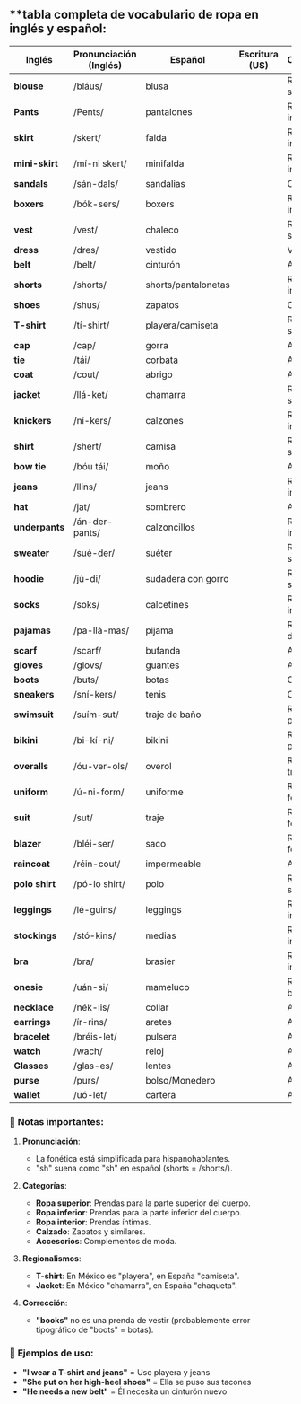 
## **tabla completa de vocabulario de ropa en inglés y español:

| Inglés         | Pronunciación (Inglés) | Español             | Escritura (US) | Categoría       |
| -------------- | ---------------------- | ------------------- | -------------- | --------------- |
| **blouse**     | /bláus/                | blusa               |                | Ropa superior   |
| **Pants**      | /Pents/                | pantalones          |                | Ropa inferior   |
| **skirt**      | /skert/                | falda               |                | Ropa inferior   |
| **mini-skirt** | /mí-ni skert/          | minifalda           |                | Ropa inferior   |
| **sandals**    | /sán-dals/             | sandalias           |                | Calzado         |
| **boxers**     | /bók-sers/             | boxers              |                | Ropa interior   |
| **vest**       | /vest/                 | chaleco             |                | Ropa superior   |
| **dress**      | /dres/                 | vestido             |                | Vestido         |
| **belt**       | /belt/                 | cinturón            |                | Accesorio       |
| **shorts**     | /shorts/               | shorts/pantalonetas |                | Ropa inferior   |
| **shoes**      | /shus/                 | zapatos             |                | Calzado         |
| **T-shirt**    | /tí-shirt/             | playera/camiseta    |                | Ropa superior   |
| **cap**        | /cap/                  | gorra               |                | Accesorio       |
| **tie**        | /tái/                  | corbata             |                | Accesorio       |
| **coat**       | /cout/                 | abrigo              |                | Abrigo          |
| **jacket**     | /llá-ket/              | chamarra            |                | Ropa superior   |
| **knickers**   | /ní-kers/              | calzones            |                | Ropa interior   |
| **shirt**      | /shert/                | camisa              |                | Ropa superior   |
| **bow tie**    | /bóu tái/              | moño                |                | Accesorio       |
| **jeans**      | /llins/                | jeans               |                | Ropa inferior   |
| **hat**        | /jat/                  | sombrero            |                | Accesorio       |
| **underpants** | /án-der-pants/         | calzoncillos        |                | Ropa interior   |
| **sweater**    | /sué-der/              | suéter              |                | Ropa superior   |
| **hoodie**     | /jú-di/                | sudadera con gorro  |                | Ropa superior   |
| **socks**      | /soks/                 | calcetines          |                | Ropa interior   |
| **pajamas**    | /pa-llá-mas/           | pijama              |                | Ropa de dormir  |
| **scarf**      | /scarf/                | bufanda             |                | Accesorio       |
| **gloves**     | /glovs/                | guantes             |                | Accesorio       |
| **boots**      | /buts/                 | botas               |                | Calzado         |
| **sneakers**   | /sní-kers/             | tenis               |                | Calzado         |
| **swimsuit**   | /suím-sut/             | traje de baño       |                | Ropa de playa   |
| **bikini**     | /bi-kí-ni/             | bikini              |                | Ropa de playa   |
| **overalls**   | /óu-ver-ols/           | overol              |                | Ropa de trabajo |
| **uniform**    | /ú-ni-form/            | uniforme            |                | Ropa formal     |
| **suit**       | /sut/                  | traje               |                | Ropa formal     |
| **blazer**     | /bléi-ser/             | saco                |                | Ropa formal     |
| **raincoat**   | /réin-cout/            | impermeable         |                | Abrigo          |
| **polo shirt** | /pó-lo shirt/          | polo                |                | Ropa superior   |
| **leggings**   | /lé-guins/             | leggings            |                | Ropa inferior   |
| **stockings**  | /stó-kins/             | medias              |                | Ropa interior   |
| **bra**        | /bra/                  | brasier             |                | Ropa interior   |
| **onesie**     | /uán-si/               | mameluco            |                | Ropa de bebé    |
| **necklace**   | /nék-lis/              | collar              |                | Accesorio       |
| **earrings**   | /ír-rins/              | aretes              |                | Accesorio       |
| **bracelet**   | /bréis-let/            | pulsera             |                | Accesorio       |
| **watch**      | /wach/                 | reloj               |                | Accesorio       |
| **Glasses**    | /glas-es/              | lentes              |                | Accesorio       |
| **purse**      | /purs/                 | bolso/Monedero      |                | Accesorio       |
| **wallet**     | /uó-let/               | cartera             |                | Accesorio       |
### 📌 **Notas importantes:**
1. **Pronunciación**: 
   - La fonética está simplificada para hispanohablantes.
   - "sh" suena como "sh" en español (shorts = /shorts/).

2. **Categorías**:
   - **Ropa superior**: Prendas para la parte superior del cuerpo.
   - **Ropa inferior**: Prendas para la parte inferior del cuerpo.
   - **Ropa interior**: Prendas íntimas.
   - **Calzado**: Zapatos y similares.
   - **Accesorios**: Complementos de moda.

3. **Regionalismos**:
   - **T-shirt**: En México es "playera", en España "camiseta".
   - **Jacket**: En México "chamarra", en España "chaqueta".

4. **Corrección**: 
   - **"books"** no es una prenda de vestir (probablemente error tipográfico de "boots" = botas).
### 🧥 **Ejemplos de uso:**
- **"I wear a T-shirt and jeans"** = Uso playera y jeans
- **"She put on her high-heel shoes"** = Ella se puso sus tacones
- **"He needs a new belt"** = Él necesita un cinturón nuevo